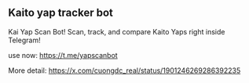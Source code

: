 ## Kaito yap tracker bot 

Kai Yap Scan Bot! Scan, track, and compare Kaito Yaps right inside Telegram!

use now: https://t.me/yapscanbot

More detail: https://x.com/cuongdc_real/status/1901246269286392235